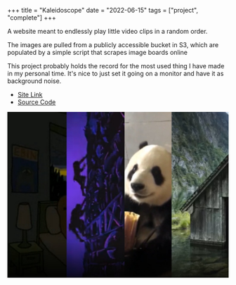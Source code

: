 +++
title = "Kaleidoscope"
date = "2022-06-15"
tags = ["project", "complete"]
+++

A website meant to endlessly play little video clips in a random order.

The images are pulled from a publicly accessible bucket in S3,
which are populated by a simple script that scrapes image boards online

This project probably holds the record for the most used thing I have made in my personal time.
It's nice to just set it going on a monitor and have it as background noise.

- [Site Link](http://kaleidoscope.alexlbates.com)
- [Source Code](https://github.com/alloba/kaleidoscope)


![image](kaleidoscope_sampler.png)
